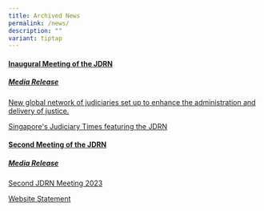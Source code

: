```yaml
---
title: Archived News
permalink: /news/
description: ""
variant: tiptap
---
```

<h4><a href="/inaugural-meeting-of-the-jdrn/permalink" rel="noopener noreferrer nofollow" target="_blank"><u>Inaugural Meeting of the JDRN</u></a></h4>
<h5><strong><u>Media Release</u></strong></h5>
<p><a href="/files/new global network of judiciaries set up to enhance the administration and delivery of justice.pdf" rel="noopener noreferrer nofollow" target="_blank">New global network of judiciaries set up to enhance the administration and delivery of justice.</a>
</p>
<p><a href="/files/judiciary times-compressed.pdf" rel="noopener noreferrer nofollow" target="_blank">Singapore's Judiciary Times featuring the JDRN</a>
</p>
<p></p>
<h4><a href="https://cms.isomer.gov.sg/past-meeting/permalink/" rel="noopener nofollow" target="_blank">Second Meeting of the JDRN</a></h4>
<h5><strong><u>Media Release</u></strong></h5>
<p><a href="/files/media releae.pdf" rel="noopener nofollow" target="_blank">Second JDRN Meeting 2023</a>
</p>
<p><a href="/files/JDRN_WEBSITE_STATEMEN1.pdf" rel="noopener nofollow" target="_blank">Website Statement</a>
</p>
<p></p>
<p></p>